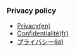 ### Privacy policy
- [Privacy(en)](https://sentaroh.github.io/Documents/ZipUtility3/ZipUtility3_Privacy_EN.html)
- [Confidentialité(fr)](https://sentaroh.github.io/Documents/ZipUtility3/ZipUtility3_Privacy_FR.html)
- [プライバシー(ja)](https://sentaroh.github.io/Documents/ZipUtility3/ZipUtility3_Privacy_JA.html)
